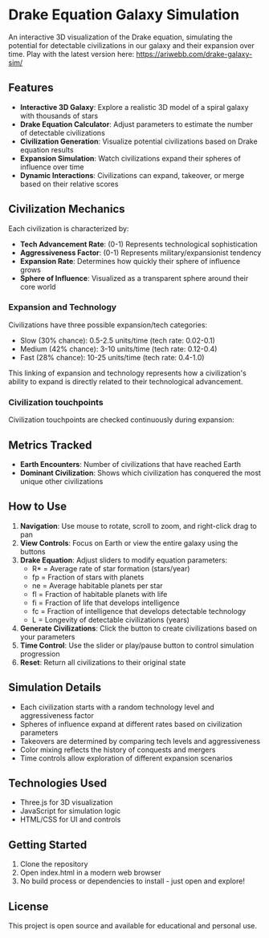 # Drake Equation Galaxy Simulation

An interactive 3D visualization of the Drake equation, simulating the potential for detectable civilizations in our galaxy and their expansion over time. Play with the latest version here: https://ariwebb.com/drake-galaxy-sim/

## Features

- **Interactive 3D Galaxy**: Explore a realistic 3D model of a spiral galaxy with thousands of stars
- **Drake Equation Calculator**: Adjust parameters to estimate the number of detectable civilizations
- **Civilization Generation**: Visualize potential civilizations based on Drake equation results
- **Expansion Simulation**: Watch civilizations expand their spheres of influence over time
- **Dynamic Interactions**: Civilizations can expand, takeover, or merge based on their relative scores

## Civilization Mechanics

Each civilization is characterized by:
- **Tech Advancement Rate**: (0-1) Represents technological sophistication
- **Aggressiveness Factor**: (0-1) Represents military/expansionist tendency
- **Expansion Rate**: Determines how quickly their sphere of influence grows
- **Sphere of Influence**: Visualized as a transparent sphere around their core world

### Expansion and Technology
Civilizations have three possible expansion/tech categories:
- Slow (30% chance): 0.5-2.5 units/time (tech rate: 0.02-0.1)
- Medium (42% chance): 3-10 units/time (tech rate: 0.12-0.4)
- Fast (28% chance): 10-25 units/time (tech rate: 0.4-1.0)

This linking of expansion and technology represents how a civilization's ability to expand is directly related to their technological advancement.

### Civilization touchpoints
Civilization touchpoints are checked continuously during expansion:

## Metrics Tracked
- **Earth Encounters**: Number of civilizations that have reached Earth
- **Dominant Civilization**: Shows which civilization has conquered the most unique other civilizations

## How to Use

1. **Navigation**: Use mouse to rotate, scroll to zoom, and right-click drag to pan
2. **View Controls**: Focus on Earth or view the entire galaxy using the buttons
3. **Drake Equation**: Adjust sliders to modify equation parameters:
   - R* = Average rate of star formation (stars/year)
   - fp = Fraction of stars with planets
   - ne = Average habitable planets per star
   - fl = Fraction of habitable planets with life
   - fi = Fraction of life that develops intelligence
   - fc = Fraction of intelligence that develops detectable technology
   - L = Longevity of detectable civilizations (years)
4. **Generate Civilizations**: Click the button to create civilizations based on your parameters
5. **Time Control**: Use the slider or play/pause button to control simulation progression
6. **Reset**: Return all civilizations to their original state

## Simulation Details

- Each civilization starts with a random technology level and aggressiveness factor
- Spheres of influence expand at different rates based on civilization parameters
- Takeovers are determined by comparing tech levels and aggressiveness
- Color mixing reflects the history of conquests and mergers
- Time controls allow exploration of different expansion scenarios

## Technologies Used

- Three.js for 3D visualization
- JavaScript for simulation logic
- HTML/CSS for UI and controls

## Getting Started

1. Clone the repository
2. Open index.html in a modern web browser
3. No build process or dependencies to install - just open and explore!

## License

This project is open source and available for educational and personal use.
